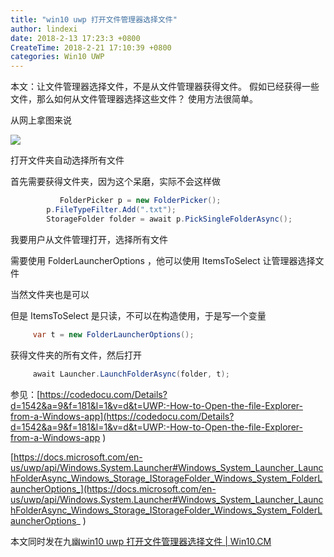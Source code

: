 ```yaml
---
title: "win10 uwp 打开文件管理器选择文件"
author: lindexi
date: 2018-2-13 17:23:3 +0800
CreateTime: 2018-2-21 17:10:39 +0800
categories: Win10 UWP
---
```


本文：让文件管理器选择文件，不是从文件管理器获得文件。
假如已经获得一些文件，那么如何从文件管理器选择这些文件？
使用方法很简单。

<!--more-->



从网上拿图来说

![](http://7xqpl8.com1.z0.glb.clouddn.com/AwCCAwMAItoFADbzBgABAAQArj4BAGZDAgBo6AkA6Nk%3D%2F2017427204051.jpg)

打开文件夹自动选择所有文件

首先需要获得文件夹，因为这个呆磨，实际不会这样做


```csharp
           FolderPicker p = new FolderPicker();
        p.FileTypeFilter.Add(".txt");
        StorageFolder folder = await p.PickSingleFolderAsync();
```

我要用户从文件管理打开，选择所有文件

需要使用 Folder​Launcher​Options ，他可以使用 ItemsToSelect 让管理器选择文件

当然文件夹也是可以

但是 ItemsToSelect 是只读，不可以在构造使用，于是写一个变量

 
```csharp
     var t = new FolderLauncherOptions();
```
 
获得文件夹的所有文件，然后打开

 
```csharp
     await Launcher.LaunchFolderAsync(folder, t);
```

参见：[https://codedocu.com/Details?d=1542&a=9&f=181&l=1&v=d&t=UWP:-How-to-Open-the-file-Explorer-from-a-Windows-app](https://codedocu.com/Details?d=1542&a=9&f=181&l=1&v=d&t=UWP:-How-to-Open-the-file-Explorer-from-a-Windows-app )

[https://docs.microsoft.com/en-us/uwp/api/Windows.System.Launcher#Windows_System_Launcher_LaunchFolderAsync_Windows_Storage_IStorageFolder_Windows_System_FolderLauncherOptions_](https://docs.microsoft.com/en-us/uwp/api/Windows.System.Launcher#Windows_System_Launcher_LaunchFolderAsync_Windows_Storage_IStorageFolder_Windows_System_FolderLauncherOptions_ )

本文同时发在九幽[win10 uwp 打开文件管理器选择文件 | Win10.CM](http://www.win10.cm/?p=1222)

